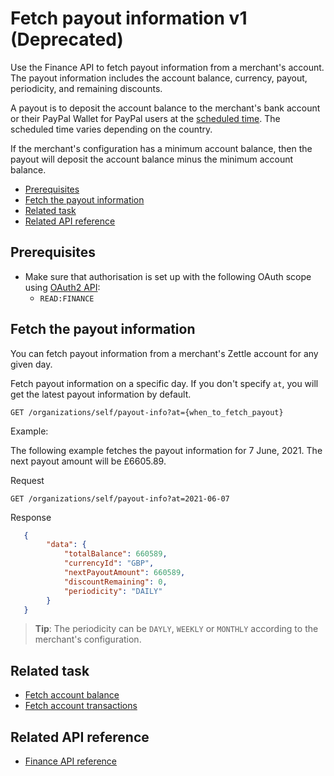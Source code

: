 Fetch payout information v1 (Deprecated)
===
Use the Finance API to fetch payout information from a merchant's account. The payout information includes the account balance, currency, payout, periodicity, and remaining discounts. 

A payout is to deposit the account balance to the merchant's bank account or their PayPal Wallet for PayPal users at the [scheduled time](https://www.zettle.com/help/articles/1084784-deposits). The scheduled time varies depending on the country.

If the merchant's configuration has a minimum account balance, then the payout will deposit the account balance minus the minimum account balance.

* [Prerequisites](#prerequisites)
* [Fetch the payout information](#fetch-the-payout-information)
* [Related task](#related-task)
* [Related API reference](#related-api-reference)

## Prerequisites
* Make sure that authorisation is set up with the following OAuth scope using [OAuth2 API](../../../authorization.md):
    * `READ:FINANCE`

## Fetch the payout information
You can fetch payout information from a merchant's Zettle account for any given day.

Fetch payout information on a specific day. If you don't specify `at`, you will get the latest payout information by default.
     
   ```
   GET /organizations/self/payout-info?at={when_to_fetch_payout}
   ```

   Example:
   
   The following example fetches the payout information for 7 June, 2021. The next payout amount will be £6605.89.
   
   Request   
   ```
   GET /organizations/self/payout-info?at=2021-06-07
   ```
   Response   
   ```json
      {
           "data": {
               "totalBalance": 660589,
               "currencyId": "GBP",
               "nextPayoutAmount": 660589,
               "discountRemaining": 0,
               "periodicity": "DAILY"
           }
      }        
   ```

   > **Tip**: The periodicity can be `DAYLY`, `WEEKLY` or `MONTHLY` according to the merchant's configuration.        

## Related task
* [Fetch account balance](fetch-account-balance.md)
* [Fetch account transactions](fetch-account-transactions.md)

## Related API reference
* [Finance API reference](../api-reference.md)